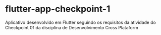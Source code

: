 # flutter-app-checkpoint-1

Aplicativo desenvolvido em Flutter seguindo os requisitos da atividade do Checkpoint 01 da disciplina de Desenvolvimento Cross Plataform
